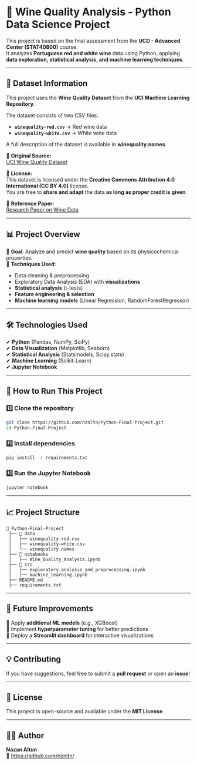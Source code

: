 # 🍷 Wine Quality Analysis - Python Data Science Project  

This project is based on the final assessment from the **UCD - Advanced Center (STAT40800)** course.  
It analyzes **Portuguese red and white wine** data using Python, applying **data exploration, statistical analysis, and machine learning techniques**.  

---

## 📂 Dataset Information  
This project uses the **Wine Quality Dataset** from the **UCI Machine Learning Repository**.  

The dataset consists of two CSV files:  
- **`winequality-red.csv`** → Red wine data  
- **`winequality-white.csv`** → White wine data  

A full description of the dataset is available in **winequality.names**.  

📌 **Original Source:**  
[UCI Wine Quality Dataset](https://archive.ics.uci.edu/dataset/186/wine+quality)  

📜 **License:**  
This dataset is licensed under the **Creative Commons Attribution 4.0 International (CC BY 4.0)** license.  
You are free to **share and adapt** the data **as long as proper credit is given**.  

📌 **Reference Paper:**  
[Research Paper on Wine Data](https://www.semanticscholar.org/paper/Modeling-wine-preferences-by-data-mining-from-Cortez-Cerdeira/bf15a0ccc14ac1deb5cea570c870389c16be019c)  

---


## 📊 Project Overview  
🔹 **Goal**: Analyze and predict **wine quality** based on its physicochemical properties.  
🔹 **Techniques Used**:  
   - Data cleaning & preprocessing  
   - Exploratory Data Analysis (EDA) with **visualizations**  
   - **Statistical analysis** (t-tests)  
   - **Feature engineering & selection**  
   - **Machine learning models** (Linear Regression, RandomForestRegressor)  

---

## 🛠️ Technologies Used  
✔ **Python** (Pandas, NumPy, SciPy)  
✔ **Data Visualization** (Matplotlib, Seaborn)  
✔ **Statistical Analysis** (Statsmodels, Scipy.stats)  
✔ **Machine Learning** (Scikit-Learn)  
✔ **Jupyter Notebook**  

---

## 🚀 How to Run This Project  

### 1️⃣ Clone the repository  
```bash
git clone https://github.com/nznltn/Python-Final-Project.git
cd Python-Final-Project
```

### 2️⃣ Install dependencies  
```bash
pip install -r requirements.txt
```

### 3️⃣ Run the Jupyter Notebook  
```bash
jupyter notebook
```

---

## 📈 Project Structure  
```
📂 Python-Final-Project  
 ├── 📁 data  
 │   ├── winequality-red.csv  
 │   ├── winequality-white.csv  
 │   └── winequality.names  
 ├── 📁 notebooks  
 │   ├── Wine_Quality_Analysis.ipynb  
 ├── 📁 src  
 │   ├── exploratory_analysis_and_preprocessing.ipynb  
 │   ├── machine_learning.ipynb  
 ├── README.md  
 ├── requirements.txt  
```

---

## 📌 Future Improvements  
🔹 Apply **additional ML models** (e.g., XGBoost)  
🔹 Implement **hyperparameter tuning** for better predictions  
🔹 Deploy a **Streamlit dashboard** for interactive visualizations  

---

## 💡 Contributing  
If you have suggestions, feel free to submit a **pull request** or open an **issue**!  

---

## 📜 License  
This project is open-source and available under the **MIT License**.  

---

## 👩‍💻 Author  
**Nazan Altun**  
📌 https://github.com/nznltn/

